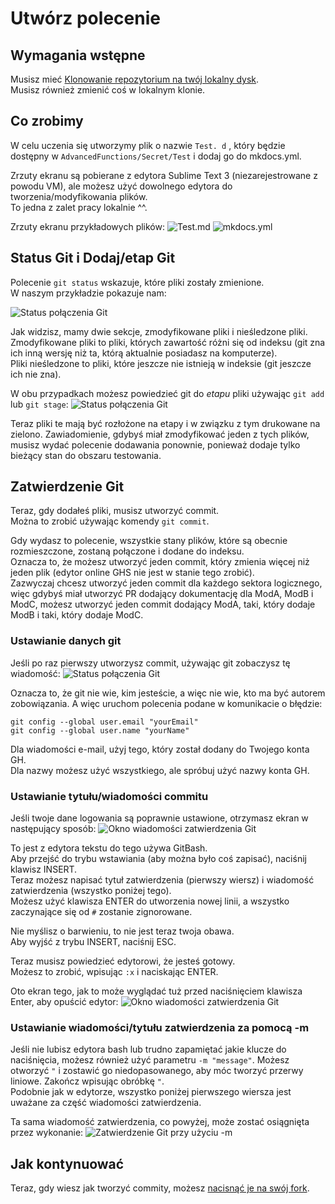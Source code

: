 # Utwórz polecenie

## Wymagania wstępne

Musisz mieć [Klonowanie repozytorium na twój lokalny dysk](/Contribute/LocalClone/Clone).  
Musisz również zmienić coś w lokalnym klonie.

## Co zrobimy

W celu uczenia się utworzymy plik o nazwie `Test. d` , który będzie dostępny w `AdvancedFunctions/Secret/Test` i dodaj go do mkdocs.yml.

Zrzuty ekranu są pobierane z edytora Sublime Text 3 (niezarejestrowane z powodu VM), ale możesz użyć dowolnego edytora do tworzenia/modyfikowania plików.  
To jedna z zalet pracy lokalnie ^^.

Zrzuty ekranu przykładowych plików: ![Test.md](/Contribute/LocalClone/assets/Example1_TestMD.png) ![mkdocs.yml](/Contribute/LocalClone/assets/Example1_mkdocsYML.png)

## Status Git i Dodaj/etap Git

Polecenie `git status` wskazuje, które pliki zostały zmienione.  
W naszym przykładzie pokazuje nam:

![Status połączenia Git](/Contribute/LocalClone/assets/Example1_Bash_GitStatus.png)

Jak widzisz, mamy dwie sekcje, zmodyfikowane pliki i nieśledzone pliki. Zmodyfikowane pliki to pliki, których zawartość różni się od indeksu (git zna ich inną wersję niż ta, którą aktualnie posiadasz na komputerze).  
Pliki nieśledzone to pliki, które jeszcze nie istnieją w indeksie (git jeszcze ich nie zna).

W obu przypadkach możesz powiedzieć git do *etapu* pliki używając `git add` lub `git stage`: ![Status połączenia Git](/Contribute/LocalClone/assets/Example1_Bash_GitStatus2.png)

Teraz pliki te mają być rozłożone na etapy i w związku z tym drukowane na zielono. Zawiadomienie, gdybyś miał zmodyfikować jeden z tych plików, musisz wydać polecenie dodawania ponownie, ponieważ dodaje tylko bieżący stan do obszaru testowania.

## Zatwierdzenie Git

Teraz, gdy dodałeś pliki, musisz utworzyć commit.  
Można to zrobić używając komendy `git commit`.

Gdy wydasz to polecenie, wszystkie stany plików, które są obecnie rozmieszczone, zostaną połączone i dodane do indeksu.  
Oznacza to, że możesz utworzyć jeden commit, który zmienia więcej niż jeden plik (edytor online GHS nie jest w stanie tego zrobić).  
Zazwyczaj chcesz utworzyć jeden commit dla każdego sektora logicznego, więc gdybyś miał utworzyć PR dodający dokumentację dla ModA, ModB i ModC, możesz utworzyć jeden commit dodający ModA, taki, który dodaje ModB i taki, który dodaje ModC.

### Ustawianie danych git

Jeśli po raz pierwszy utworzysz commit, używając git zobaczysz tę wiadomość: ![Status połączenia Git](/Contribute/LocalClone/assets/Example1_Bash_GitCommit_CredentialError.png)

Oznacza to, że git nie wie, kim jesteście, a więc nie wie, kto ma być autorem zobowiązania. A więc uruchom polecenia podane w komunikacie o błędzie:

    git config --global user.email "yourEmail"
    git config --global user.name "yourName"
    

Dla wiadomości e-mail, użyj tego, który został dodany do Twojego konta GH.  
Dla nazwy możesz użyć wszystkiego, ale spróbuj użyć nazwy konta GH.

### Ustawianie tytułu/wiadomości commitu

Jeśli twoje dane logowania są poprawnie ustawione, otrzymasz ekran w następujący sposób: ![Okno wiadomości zatwierdzenia Git](/Contribute/LocalClone/assets/Example1_Bash_GitCommit_Message1.png)

To jest z edytora tekstu do tego używa GitBash.  
Aby przejść do trybu wstawiania (aby można było coś zapisać), naciśnij klawisz INSERT.  
Teraz możesz napisać tytuł zatwierdzenia (pierwszy wiersz) i wiadomość zatwierdzenia (wszystko poniżej tego).  
Możesz użyć klawisza ENTER do utworzenia nowej linii, a wszystko zaczynające się od `#` zostanie zignorowane.

Nie myślisz o barwieniu, to nie jest teraz twoja obawa.  
Aby wyjść z trybu INSERT, naciśnij ESC.

Teraz musisz powiedzieć edytorowi, że jesteś gotowy.  
Możesz to zrobić, wpisując `:x` i naciskając ENTER.

Oto ekran tego, jak to może wyglądać tuż przed naciśnięciem klawisza Enter, aby opuścić edytor: ![Okno wiadomości zatwierdzenia Git](/Contribute/LocalClone/assets/Example1_Bash_GitCommit_Message2.png)

### Ustawianie wiadomości/tytułu zatwierdzenia za pomocą -m

Jeśli nie lubisz edytora bash lub trudno zapamiętać jakie klucze do naciśnięcia, możesz również użyć parametru `-m "message"`. Możesz otworzyć `"` i zostawić go niedopasowanego, aby móc tworzyć przerwy liniowe. Zakończ wpisując obróbkę `"`.  
Podobnie jak w edytorze, wszystko poniżej pierwszego wiersza jest uważane za część wiadomości zatwierdzenia.

Ta sama wiadomość zatwierdzenia, co powyżej, może zostać osiągnięta przez wykonanie: ![Zatwierdzenie Git przy użyciu -m](/Contribute/LocalClone/assets/Example1_Bash_GitCommit_MessageParameter.png)

## Jak kontynuować

Teraz, gdy wiesz jak tworzyć commity, możesz [nacisnąć je na swój fork](/Contribute/LocalClone/Push/).